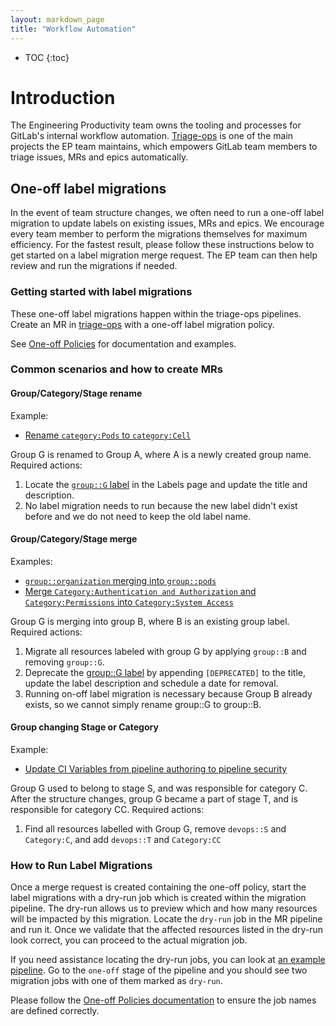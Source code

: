 ```yaml
---
layout: markdown_page
title: "Workflow Automation"
---
```


- TOC
{:toc}

# Introduction

The Engineering Productivity team owns the tooling and processes for GitLab's internal workflow automation. [Triage-ops](https://gitlab.com/gitlab-org/quality/triage-ops) is one of the main projects the EP team maintains, which empowers GitLab team members to triage issues, MRs and epics automatically.

## One-off label migrations

In the event of team structure changes, we often need to run a one-off label migration to update labels on existing issues, MRs and epics. We encourage every team member to perform the migrations themselves for maximum efficiency. For the fastest result, please follow these instructions below to get started on a label migration merge request. The EP team can then help review and run the migrations if needed.

### Getting started with label migrations

These one-off label migrations happen within the triage-ops pipelines. Create an MR in [triage-ops](https://gitlab.com/gitlab-org/quality/triage-ops) with a one-off label migration policy.

See [One-off Policies](https://gitlab.com/gitlab-org/quality/triage-ops/-/blob/master/doc/scheduled/index.md#one-off-policies) for documentation and examples.

### Common scenarios and how to create MRs

#### Group/Category/Stage rename

Example:

- [Rename `category:Pods` to `category:Cell`](https://gitlab.com/gitlab-org/quality/triage-ops/-/issues/1270)

Group G is renamed to Group A, where A is a newly created group name. Required actions:

1. Locate the [`group::G` label](https://gitlab.com/groups/gitlab-org/-/labels) in the Labels page and update the title and description.
2. No label migration needs to run because the new label didn't exist before and we do not need to keep the old label name.

#### Group/Category/Stage merge

Examples:

- [`group::organization` merging into `group::pods`](https://gitlab.com/gitlab-org/quality/triage-ops/-/merge_requests/2049)
- [Merge `Category:Authentication and Authorization` and `Category:Permissions` into `Category:System Access`](https://gitlab.com/gitlab-org/quality/triage-ops/-/merge_requests/2022)

Group G is merging into group B, where B is an existing group label. Required actions:

1. Migrate all resources labeled with group G by applying `group::B` and removing `group::G`.
2. Deprecate the [group::G label](https://gitlab.com/groups/gitlab-org/-/labels?search=group::G) by appending `[DEPRECATED]` to the title, update the label description and schedule a date for removal.
3. Running on-off label migration is necessary because Group B already exists, so we cannot simply rename group::G to group::B.

#### Group changing Stage or Category

Example:

- [Update CI Variables from pipeline authoring to pipeline security](https://gitlab.com/gitlab-org/quality/triage-ops/-/merge_requests/2053)

Group G used to belong to stage S, and was responsible for category C. After the structure changes, group G became a part of stage T, and is responsible for category CC. Required actions:

1. Find all resources labelled with Group G, remove `devops::S` and `Category:C`, and add `devops::T` and `Category:CC`

### How to Run Label Migrations

Once a merge request is created containing the one-off policy, start the label migrations with a dry-run job which is created within the migration pipeline. The dry-run allows us to preview which and how many resources will be impacted by this migration. Locate the `dry-run` job in the MR pipeline and run it. Once we validate that the affected resources listed in the dry-run look correct, you can proceed to the actual migration job.

If you need assistance locating the dry-run jobs, you can look at [an example pipeline](https://gitlab.com/gitlab-org/quality/triage-ops/-/pipelines/801902517). Go to the `one-off` stage of the pipeline and you should see two migration jobs with one of them marked as `dry-run`.

Please follow the [One-off Policies documentation](https://gitlab.com/gitlab-org/quality/triage-ops/-/blob/master/doc/scheduled/index.md#one-off-policies) to ensure the job names are defined correctly.
